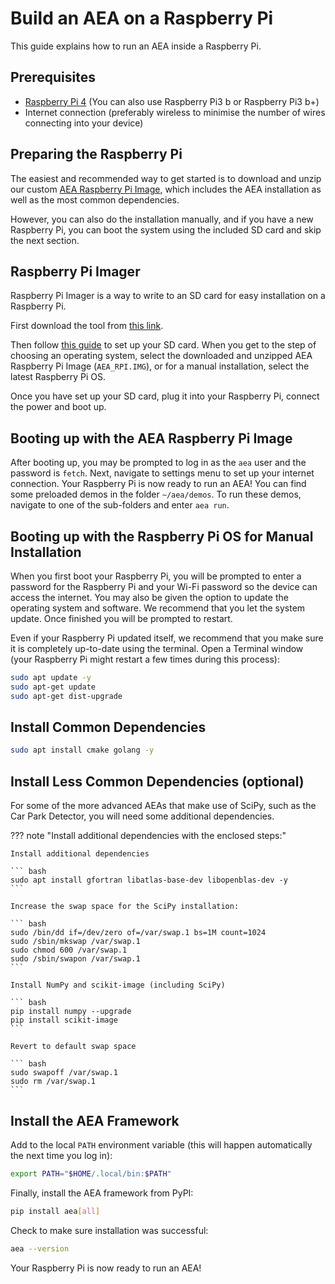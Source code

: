 # Build an AEA on a Raspberry Pi

This guide explains how to run an AEA inside a Raspberry Pi.

## Prerequisites

- <a href="https://thepihut.com/products/raspberry-pi-4-model-b?gclid=EAIaIQobChMImcuwvcfh4wIVirHtCh3szg2EEAAYASAAEgJQ_fD_BwE" target="_blank">Raspberry Pi 4</a> (You can also use Raspberry Pi3 b or Raspberry Pi3 b+)
- Internet connection (preferably wireless to minimise the number of wires connecting into your device)

## Preparing the Raspberry Pi

The easiest and recommended way to get started is to download and unzip our custom <a href="https://storage.googleapis.com/fetch-ai-aea-images/aea_rpi.img.tar.gz" target="_blank">AEA Raspberry Pi Image</a>, which includes the AEA installation as well as the most common dependencies.

However, you can also do the installation manually, and if you have a new Raspberry Pi, you can boot the system using the included SD card and skip the next section.

## Raspberry Pi Imager

Raspberry Pi Imager is a way to write to an SD card for easy installation on a Raspberry Pi.

First download the tool from <a href="https://www.raspberrypi.com/software/" target="_blank">this link</a>.

Then follow <a href="https://projects.raspberrypi.org/en/projects/raspberry-pi-setting-up" target="_blank">this guide</a> to set up your SD card.
When you get to the step of choosing an operating system, select the downloaded and unzipped AEA Raspberry Pi Image (`AEA_RPI.IMG`), or for a manual installation, select the latest Raspberry Pi OS.

Once you have set up your SD card, plug it into your Raspberry Pi, connect the power and boot up.

## Booting up with the AEA Raspberry Pi Image

After booting up, you may be prompted to log in as the `aea` user and the password is `fetch`.
Next, navigate to settings menu to set up your internet connection.
Your Raspberry Pi is now ready to run an AEA!
You can find some preloaded demos in the folder `~/aea/demos`.
To run these demos, navigate to one of the sub-folders and enter `aea run`.

## Booting up with the Raspberry Pi OS for Manual Installation

When you first boot your Raspberry Pi, you will be prompted to enter a password for the Raspberry Pi and your Wi-Fi password so the device can access the internet. You may also be given the option to update the operating system and software. We recommend that you let the system update. Once finished you will be prompted to restart.

Even if your Raspberry Pi updated itself, we recommend that you make sure it is completely up-to-date using the terminal. Open a Terminal window (your Raspberry Pi might restart a few times during this process):

``` bash
sudo apt update -y 
sudo apt-get update
sudo apt-get dist-upgrade 
```

## Install Common Dependencies

``` bash
sudo apt install cmake golang -y
```

## Install Less Common Dependencies (optional)

For some of the more advanced AEAs that make use of SciPy, such as the Car Park Detector, you will need some additional dependencies.

??? note "Install additional dependencies with the enclosed steps:"

    Install additional dependencies

    ``` bash
    sudo apt install gfortran libatlas-base-dev libopenblas-dev -y
    ```

    Increase the swap space for the SciPy installation:

    ``` bash
    sudo /bin/dd if=/dev/zero of=/var/swap.1 bs=1M count=1024
    sudo /sbin/mkswap /var/swap.1
    sudo chmod 600 /var/swap.1
    sudo /sbin/swapon /var/swap.1
    ```
    
    Install NumPy and scikit-image (including SciPy)

    ``` bash
    pip install numpy --upgrade
    pip install scikit-image
    ```

    Revert to default swap space

    ``` bash
    sudo swapoff /var/swap.1
    sudo rm /var/swap.1
    ```

## Install the AEA Framework

Add to the local `PATH` environment variable (this will happen automatically the next time you log in):

``` bash
export PATH="$HOME/.local/bin:$PATH"
```

Finally, install the AEA framework from PyPI:

``` bash
pip install aea[all]
```

Check to make sure installation was successful:

``` bash
aea --version
```

Your Raspberry Pi is now ready to run an AEA!
